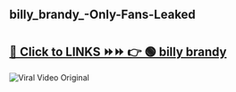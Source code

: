 
 ## billy_brandy_-Only-Fans-Leaked

# <h2><a href="https://clipsfans.com/billy_brandy_&ref=git">🔗 Click to LINKS ⏩⏩ 👉 🟢 billy brandy  </a></h2>

<a href="https://clipsfans.com/billy_brandy_&ref=git" rel="nofollow" data-target="animated-image.originalLink"><img src="https://i.ibb.co.com/xMMVF88/686577567.gif" alt="Viral Video Original" style="max-width: 100%; display: inline-block;" data-target="animated-image.originalImage"></a>
